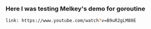 ### Here I was testing Melkey's demo for goroutine

```bash
link: https://www.youtube.com/watch?v=B9uR2gLM80E
```

